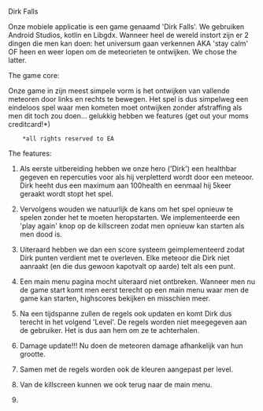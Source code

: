 Dirk Falls

Onze mobiele applicatie is een game genaamd 'Dirk Falls'. We gebruiken Android Studios, kotlin en Libgdx.
Wanneer heel de wereld instort zijn er 2 dingen die men kan doen: het universum gaan verkennen AKA 'stay calm' OF heen en weer
lopen om de meteorieten te ontwijken. We chose the latter.

The game core:
  
Onze game in zijn meest simpele vorm is het ontwijken van vallende meteoren door links en rechts te bewegen. Het spel is dus                                      simpelweg een eindeloos spel waar men kometen moet ontwijken zonder afstraffing als men dit toch zou doen... gelukkig hebben we features (get out your moms creditcard!*)


        *all rights reserved to EA
        
The features:

1) Als eerste uitbereiding hebben we onze hero ('Dirk') een healthbar gegeven en repercuties voor als hij verpletterd wordt door een meteoor. Dirk heeht dus een maximum aan 100health en eenmaal hij 5keer geraakt wordt stopt het spel.

2) Vervolgens wouden we natuurlijk de kans om het spel opnieuw te spelen zonder het te moeten heropstarten. We implementeerde een 'play again' knop op de killscreen zodat men opnieuw kan starten als men dood is.

3) Uiteraard hebben we dan een score systeem geimplementeerd zodat Dirk punten verdient met te overleven. Elke meteoor die Dirk niet aanraakt (en die dus gewoon kapotvalt op aarde) telt als een punt.

4) Een main menu pagina mocht uiteraard niet ontbreken. Wanneer men nu de game start komt men eerst terecht op een main menu waar men de game kan starten, highscores bekijken en misschien meer.

5) Na een tijdspanne zullen de regels ook updaten en komt Dirk dus terecht in het volgend 'Level'. De regels worden niet meegegeven aan de gebruiker. Het is dus aan hem om ze te achterhalen.

6) Damage update!!! Nu doen de meteoren damage afhankelijk van hun grootte.

7) Samen met de regels worden ook de kleuren aangepast per level.

8) Van de killscreen kunnen we ook terug naar de main menu.

9) 



 
